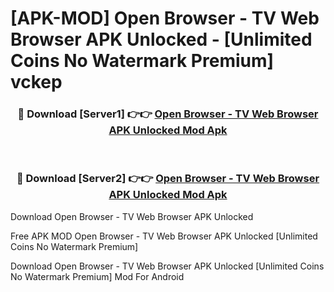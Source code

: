 # [APK-MOD] Open Browser - TV Web Browser APK Unlocked - [Unlimited Coins No Watermark Premium] vckep



<div align="center">
<h3>🔴 Download [Server1] 👉👉 <a href="https://momento.my/?title=Open_Browser_-_TV_Web_Browser_APK_Unlocked">Open Browser - TV Web Browser APK Unlocked Mod Apk</a></h3><br>

<h3>🔴 Download [Server2] 👉👉 <a href="https://momento.my/?title=Open_Browser_-_TV_Web_Browser_APK_Unlocked">Open Browser - TV Web Browser APK Unlocked Mod Apk</a></h3>
</div>



Download Open Browser - TV Web Browser APK Unlocked 

Free APK MOD Open Browser - TV Web Browser APK Unlocked [Unlimited Coins No Watermark Premium]

Download Open Browser - TV Web Browser APK Unlocked [Unlimited Coins No Watermark Premium] Mod For Android
